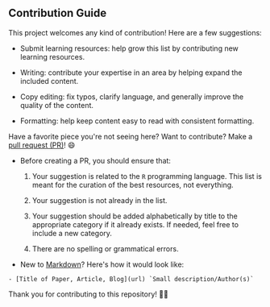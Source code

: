 ## Contribution Guide

This project welcomes any kind of contribution! Here are a few suggestions:

- Submit learning resources: help grow this list by contributing new learning resources.

- Writing: contribute your expertise in an area by helping expand the included content.

- Copy editing: fix typos, clarify language, and generally improve the quality of the content.

- Formatting: help keep content easy to read with consistent formatting.

Have a favorite piece you're not seeing here? Want to contribute? Make a [pull request (PR)](https://github.com/iamericfletcher/R-Learning-Resources/pulls)! 😄

- Before creating a PR, you should ensure that:

  1. Your suggestion is related to the `R` programming language. This list is meant for the curation of the best resources, not everything.

  2. Your suggestion is not already in the list.

  3. Your suggestion should be added alphabetically by title to the appropriate category if it already exists. If needed, feel free to include a new category.

  4. There are no spelling or grammatical errors.

- New to [Markdown](https://www.markdownguide.org/cheat-sheet/)? Here's how it would look like:

```
- [Title of Paper, Article, Blog](url) `Small description/Author(s)`

```
Thank you for contributing to this repository! 🙇‍♂️
